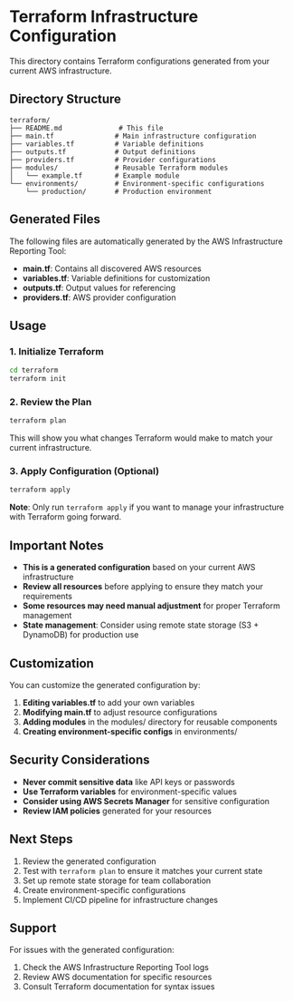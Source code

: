 # Terraform Infrastructure Configuration

This directory contains Terraform configurations generated from your current AWS infrastructure.

## Directory Structure

```
terraform/
├── README.md              # This file
├── main.tf               # Main infrastructure configuration
├── variables.tf          # Variable definitions
├── outputs.tf            # Output definitions
├── providers.tf          # Provider configurations
├── modules/              # Reusable Terraform modules
│   └── example.tf        # Example module
└── environments/         # Environment-specific configurations
    └── production/       # Production environment
```

## Generated Files

The following files are automatically generated by the AWS Infrastructure Reporting Tool:

- **main.tf**: Contains all discovered AWS resources
- **variables.tf**: Variable definitions for customization
- **outputs.tf**: Output values for referencing
- **providers.tf**: AWS provider configuration

## Usage

### 1. Initialize Terraform

```bash
cd terraform
terraform init
```

### 2. Review the Plan

```bash
terraform plan
```

This will show you what changes Terraform would make to match your current infrastructure.

### 3. Apply Configuration (Optional)

```bash
terraform apply
```

**Note**: Only run `terraform apply` if you want to manage your infrastructure with Terraform going forward.

## Important Notes

- **This is a generated configuration** based on your current AWS infrastructure
- **Review all resources** before applying to ensure they match your requirements
- **Some resources may need manual adjustment** for proper Terraform management
- **State management**: Consider using remote state storage (S3 + DynamoDB) for production use

## Customization

You can customize the generated configuration by:

1. **Editing variables.tf** to add your own variables
2. **Modifying main.tf** to adjust resource configurations
3. **Adding modules** in the modules/ directory for reusable components
4. **Creating environment-specific configs** in environments/

## Security Considerations

- **Never commit sensitive data** like API keys or passwords
- **Use Terraform variables** for environment-specific values
- **Consider using AWS Secrets Manager** for sensitive configuration
- **Review IAM policies** generated for your resources

## Next Steps

1. Review the generated configuration
2. Test with `terraform plan` to ensure it matches your current state
3. Set up remote state storage for team collaboration
4. Create environment-specific configurations
5. Implement CI/CD pipeline for infrastructure changes

## Support

For issues with the generated configuration:
1. Check the AWS Infrastructure Reporting Tool logs
2. Review AWS documentation for specific resources
3. Consult Terraform documentation for syntax issues
